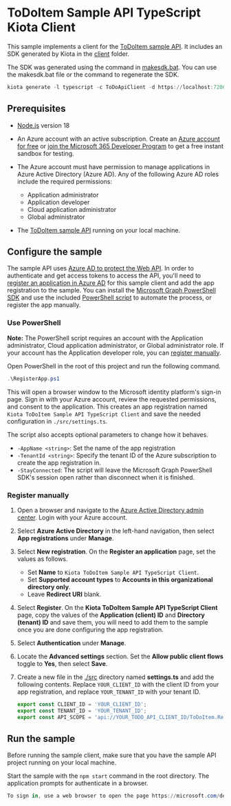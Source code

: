 # ToDoItem Sample API TypeScript Kiota Client

This sample implements a client for the [ToDoItem sample API](../../api). It includes an SDK generated by Kiota in the [client](./src/client/) folder.

The SDK was generated using the command in [makesdk.bat](makesdk.bat). You can use the makesdk.bat file or the command to regenerate the SDK.

```powershell
kiota generate -l typescript -c ToDoApiClient -d https://localhost:7206/openapi/openapi.yaml -o ./src/client
```

## Prerequisites

- [Node.js](https://nodejs.org) version 18
- An Azure account with an active subscription. Create an [Azure account for free](https://azure.microsoft.com/free/?WT.mc_id=A261C142F) or [join the Microsoft 365 Developer Program](https://developer.microsoft.com/office/dev-program) to get a free instant sandbox for testing.
- The Azure account must have permission to manage applications in Azure Active Directory (Azure AD). Any of the following Azure AD roles include the required permissions:
  - Application administrator
  - Application developer
  - Cloud application administrator
  - Global administrator

- The [ToDoItem sample API](../../api) running on your local machine.

## Configure the sample

The sample API uses [Azure AD to protect the Web API](https://docs.microsoft.com/azure/active-directory/develop/scenario-protected-web-api-overview). In order to authenticate and get access tokens to access the API, you'll need to [register an application in Azure AD](https://docs.microsoft.com/azure/active-directory/develop/quickstart-register-app) for this sample client and add the app registration to the sample. You can install the [Microsoft Graph PowerShell SDK](https://github.com/microsoftgraph/msgraph-sdk-powershell) and use the included [PowerShell script](RegisterApp.ps1) to automate the process, or register the app manually.

### Use PowerShell

**Note:** The PowerShell script requires an account with the Application administrator, Cloud application administrator, or Global administrator role. If your account has the Application developer role, you can [register manually](#register-manually).

Open PowerShell in the root of this project and run the following command.

```powershell
.\RegisterApp.ps1
```

This will open a browser window to the Microsoft identity platform's sign-in page. Sign in with your Azure account, review the requested permissions, and consent to the application. This creates an app registration named `Kiota ToDoItem Sample API TypeScript Client` and save the needed configuration in `./src/settings.ts`.

The script also accepts optional parameters to change how it behaves.

- `-AppName <string>`: Set the name of the app registration
- `-TenantId <string>`: Specify the tenant ID of the Azure subscription to create the app registration in.
- `-StayConnected`: The script will leave the Microsoft Graph PowerShell SDK's session open rather than disconnect when it is finished.

### Register manually

1. Open a browser and navigate to the [Azure Active Directory admin center](https://aad.portal.azure.com). Login with your Azure account.
1. Select **Azure Active Directory** in the left-hand navigation, then select **App registrations** under **Manage**.
1. Select **New registration**. On the **Register an application** page, set the values as follows.

    - Set **Name** to `Kiota ToDoItem Sample API TypeScript Client`.
    - Set **Supported account types** to **Accounts in this organizational directory only**.
    - Leave **Redirect URI** blank.

1. Select **Register**. On the **Kiota ToDoItem Sample API TypeScript Client** page, copy the values of the **Application (client) ID** and **Directory (tenant) ID** and save them, you will need to add them to the sample once you are done configuring the app registration.

1. Select **Authentication** under **Manage**.
1. Locate the **Advanced settings** section. Set the **Allow public client flows** toggle to **Yes**, then select **Save**.
1. Create a new file in the [./src](/src) directory named **settings.ts** and add the following contents. Replace `YOUR_CLIENT_ID` with the client ID from your app registration, and replace `YOUR_TENANT_ID` with your tenant ID.

    ```typescript
    export const CLIENT_ID = 'YOUR_CLIENT_ID';
    export const TENANT_ID = 'YOUR_TENANT_ID';
    export const API_SCOPE = 'api://YOUR_TODO_API_CLIENT_ID/ToDoItem.ReadWrite';
    ```

## Run the sample

Before running the sample client, make sure that you have the sample API project running on your local machine.

Start the sample with the `npm start` command in the root directory. The application prompts for authenticate in a browser.

```powershell
To sign in, use a web browser to open the page https://microsoft.com/devicelogin and enter the code F8HNE7ABP to authenticate.
```
